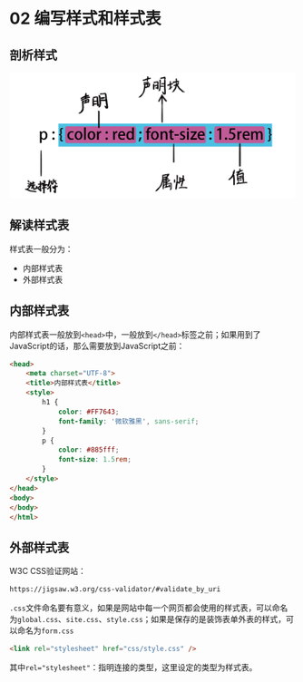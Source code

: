 # 02 编写样式和样式表

## 剖析样式

![](https://raw.githubusercontent.com/zhangzhaolin/GraphBed/master/20190413/20190413161615.png)

## 解读样式表

样式表一般分为：

- 内部样式表
- 外部样式表

## 内部样式表

内部样式表一般放到`<head>`中，一般放到`</head>`标签之前；如果用到了JavaScript的话，那么需要放到JavaScript之前：

```html
<head>
    <meta charset="UTF-8">
    <title>内部样式表</title>
    <style>
        h1 {
            color: #FF7643;
            font-family: '微软雅黑', sans-serif;
        }
        p {
            color: #885fff;
            font-size: 1.5rem;
        }
    </style>
</head>
<body>
</body>
</html>
```

## 外部样式表

W3C CSS验证网站：

```html
https://jigsaw.w3.org/css-validator/#validate_by_uri
```

`.css`文件命名要有意义，如果是网站中每一个网页都会使用的样式表，可以命名为`global.css`、`site.css`、`style.css`；如果是保存的是装饰表单外表的样式，可以命名为`form.css`

```html
<link rel="stylesheet" href="css/style.css" />
```

其中`rel="stylesheet"`：指明连接的类型，这里设定的类型为样式表。